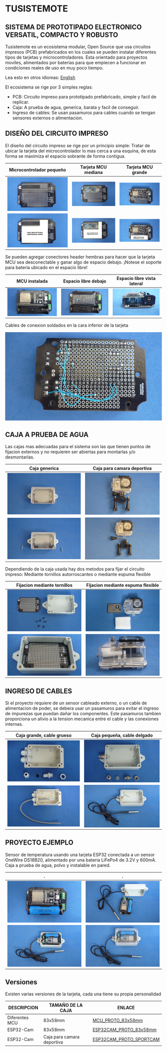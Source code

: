 # TUSISTEMOTE

## SISTEMA DE PROTOTIPADO ELECTRONICO VERSATIL, COMPACTO Y ROBUSTO

Tusistemote es un ecosistema modular, Open Source que usa circuitos impresos (PCB) prefabricados en los cuales se pueden instalar diferentes tipos de tarjetas y microcontroladores. Esta orientado para proyectos moviles, alimentados por baterias para que empiecen a funcionar en condiciones reales de uso en muy poco tiempo.

Lea esto en otros idiomas: [English](../../README.md)

El ecosistema se rige por 3 simples reglas:

* PCB: Circuito impreso para prototipado prefabricado, simple y facil de replicar.
* Caja: A prueba de agua, generica, barata y facil de conseguir.
* Ingreso de cables: Se usan pasamuros para cables cuando se tengan sensores externos o alimentacion.

## DISEÑO DEL CIRCUITO IMPRESO

El diseño del circuito impreso se rige por un principio simple: Tratar de ubicar la tarjeta del microcontrolador lo mas cerca a una esquina, de esta forma se maximiza el espacio sobrante de forma contigua.

 Microcontrolador pequeño     |Tarjeta MCU mediana             | Tarjeta MCU grande                 
------------------------------|--------------------------------|-----------------------------
![](/assets/img/dil.jpg)      |![](/assets/img/small.jpg)      |![](/assets/img/big.jpg) 
![](/assets/img/dilspace.png) |![](/assets/img/smallspace.png) |![](/assets/img/bigspace.png)

Se pueden agregar conectores header hembras para hacer que la tarjeta MCU sea desconectable y ganar algo de espacio debajo. ¡Notese el soporte para bateria ubicado en el espacio libre!


MCU instalada                    |Espacio libre debajo            | Espacio libre vista lateral                 
---------------------------------|--------------------------------|------------------------------
![](/assets/img/mcuinsocket.jpg) |![](/assets/img/spacebelow.jpg) |![](/assets/img/spaceside.jpg) 


Cables de conexion soldados en la cara inferior de la tarjeta

![CONNECTINGWIRES](/assets/img/connections.jpg)

## CAJA A PRUEBA DE AGUA

Las cajas mas adecuadas para el sistema son las que tienen puntos de fijacion externos y no requieren ser abiertas para montarlas y/o desmontarlas.

Caja generica                        |Caja para camara deportiva
-------------------------------------|------------------------------------
![](/assets/img/genericfixed.jpg)    |![](/assets/img/sportsfixed.jpg)    
![](/assets/img/genericdetached.jpg) |![](/assets/img/sportsdetached.jpg) 

Dependiendo de la caja usada hay dos metodos para fijar el circuito impreso: Mediante tornillos autorroscantes o mediante espuma flexible

Fijacion mediante tornillos       |Fijacion mediante espuma flexible            
----------------------------------|------------------------------------
![](/assets/img/boardscrews.Jjpg) |![](/assets/img/boardfoam.jpg)    
![](/assets/img/boardscrewed.jpg) |![](/assets/img/boardfoamclosed.jpg) 

## INGRESO DE CABLES

Si el proyecto requiere de un sensor cableado externo, o un cable de alimentacion de poder, se debera usar un pasamuros para evitar
el ingreso de impurezas que puedan dañar los componentes. Este pasamuros tambien proporciona un alivio a la tension mecanica entre el cable y las conexiones internas.


Caja grande, cable grueso           |Caja pequeña, cable delgado
------------------------------------|------------------------------------
![](/assets/img/cableglandbig.jpg)  |![](/assets/img/cableglandsmall.jpg)    
![](/assets/img/cablebigsealed.jpg) |![](/assets/img/cablesmallsealed.jpg) 

## PROYECTO EJEMPLO

Sensor de temperatura usando una tarjeta ESP32 conectada a un sensor OneWire DS18B20, alimentado por una bateria LiFePo4 de 3.2V y 600mA. Caja a prueba de agua, polvo y instalable en pared.

.                                |.
---------------------------------|------------------------------------
![](/assets/img/sampleproj0.jpg) |![](/assets/img/sampleproj1.jpg)    
![](/assets/img/sampleproj2.jpg) |![](/assets/img/sampleproj3.jpg) 


## Versiones

Existen varias versiones de la tarjeta, cada una tiene su propia personalidad


| DESCRIPCION     | TAMAÑO DE LA CAJA          | ENLACE                                   
|-----------------|----------------------------|---------------------------------------------------
| Diferentes MCU  | 83x58mm                    | [MCU_PROTO_83x58mm](/MCU_PROTO_83x58mm)  
| ESP32-Cam       | 83x58mm                    | [ESP32CAM_PROTO_83x58mm](/ESP32CAM_PROTO_83x58mm)  
| ESP32-Cam       | Caja para camara deportiva | [ESP32CAM_PROTO_SPORTCAM](/ESP32CAM_PROTO_SPORTCAM)
